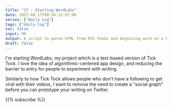 ```yaml
---
title: "17 - Starting WordLabs"
date: 2022-08-17T08:54:12-07:00
series: ["Daily Log"]
tags: ["daily-log"]
toc: false
input: 90
output: A script to parse HTML from RSS feeds and beginning work on a Flutter app to display blog posts in WordLabs.
draft: false
---
```

I'm starting WordLabs, my project which is a text-based version of Tick Tock. I love the idea of algorithmic-centered app design, and reducing the barrier to entry for people to experiment with writing.

Similarly to how Tick Tock allows people who don't have a following to get viral with their videos, I want to remove the need to create a "social graph" before you can prototype your writing on Twitter.

{{% subscribe %}}
